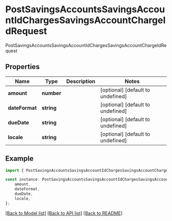 # PostSavingsAccountsSavingsAccountIdChargesSavingsAccountChargeIdRequest

PostSavingsAccountsSavingsAccountIdChargesSavingsAccountChargeIdRequest

## Properties

Name | Type | Description | Notes
------------ | ------------- | ------------- | -------------
**amount** | **number** |  | [optional] [default to undefined]
**dateFormat** | **string** |  | [optional] [default to undefined]
**dueDate** | **string** |  | [optional] [default to undefined]
**locale** | **string** |  | [optional] [default to undefined]

## Example

```typescript
import { PostSavingsAccountsSavingsAccountIdChargesSavingsAccountChargeIdRequest } from 'fineract-typescript-client';

const instance: PostSavingsAccountsSavingsAccountIdChargesSavingsAccountChargeIdRequest = {
    amount,
    dateFormat,
    dueDate,
    locale,
};
```

[[Back to Model list]](../README.md#documentation-for-models) [[Back to API list]](../README.md#documentation-for-api-endpoints) [[Back to README]](../README.md)
